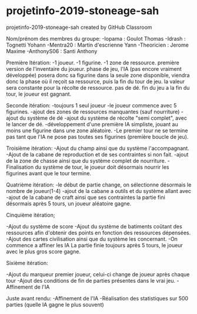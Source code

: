 # projetinfo-2019-stoneage-sah
projetinfo-2019-stoneage-sah created by GitHub Classroom

Nom/prénom des membres du groupe:
-Iopama : Goulot Thomas
-Idrash : Tognetti Yohann
-Mentra20 : Martin d'escrienne Yann
-Theoricien : Jerome Maxime
-AnthonyS06 : Santi Anthony

Première Itération:
-1 joueur.
-1 figurine.
-1 zone de ressource.
première version de l'inventaire du joueur.
phase de jeu, l'IA (pas encore vraiment développée) posera donc sa figurine dans la seule zone disponible, viendra donc la phase où il reçoit sa ressource, puis la fin du tour de jeu.
la valeur sera constante pour la récolte de ressource.
pas de dé.
fin du jeu a la fin du tour, le joueur est gagnant.

Seconde itération:
-toujours 1 seul joueur
-le joueur commence avec 5 figurines.
-ajout des zones de ressources manquantes (sauf nourriture)
-ajout du système de dé
-ajout du système de récolte "semi complet", avec le lancer de dé.
-développement d'une première IA simpliste, jouant au moins une figurine dans une zone aléatoire.
-Le premier tour ne se termine pas tant que l'IA ne pose pas toutes ses figurines (première boucle de jeu).

Troisième itération:
-Ajout du champ ainsi que du système l'accompagnant.
-Ajout de la cabane de reproduction et de ses contraintes si non fait.
-ajout de la zone de chasse ainsi que du système complet de nourriture.
-Finalisation du système de tour, le joueur doit désormais nourrir les figurines avant que le tour termine.

Quatrième itération:
-le début de partie change, on sélectionne désormais le nombre de joueur(1-4)
-ajout de la cabane a outils et du système allant avec
-ajout de la cabane de craft ainsi que ses contraintes
la partie fini désormais après 5 tours, un joueur aléatoire gagne.

Cinquième itération;

-Ajout du système de score
-Ajout du système de batiments coûtant des ressources afin d'obtenir des points en fonction des ressources dépensées.
-Ajout des cartes civilisation ainsi que du système les concernant.
-On commence a affiner les IA
La partie finie toujours après 5 tours, le joueur avec le plus gros score gagne.

Sixième itération:

-Ajout du marqueur premier joueur, celui-ci change de joueur après chaque tour
-Ajout des conditions de fin de parties présentes dans le vrai jeu.
-Affinement de l'IA

Juste avant rendu:
-Affinement de l'IA
-Réalisation des statistiques sur 500 parties (quelle IA gagne le plus souvent)


